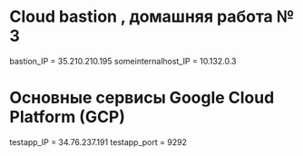 # Cloud bastion , домашняя работа № 3
bastion_IP = 35.210.210.195
someinternalhost_IP = 10.132.0.3
# Основные сервисы Google Cloud Platform (GCP)
testapp_IP = 34.76.237.191
testapp_port = 9292
